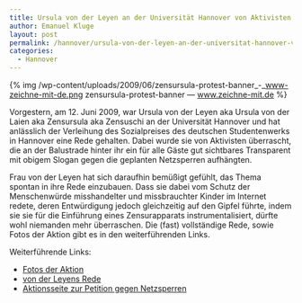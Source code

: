 ```yaml
---
title: Ursula von der Leyen an der Universität Hannover von Aktivisten überrascht
author: Emanuel Kluge
layout: post
permalink: /hannover/ursula-von-der-leyen-an-der-universitat-hannover-von-aktivisten-uberrascht/
categories:
  - Hannover
---
```


{% img /wp-content/uploads/2009/06/zensursula-protest-banner_-_www-zeichne-mit-de.png zensursula-protest-banner — www.zeichne-mit.de %}

Vorgestern, am 12. Juni 2009, war Ursula von der Leyen aka Ursula von der Laien aka Zensursula aka Zensuschi an der Universität Hannover und hat anlässlich der Verleihung des Sozialpreises des deutschen Studentenwerks in Hannover eine Rede gehalten. Dabei wurde sie von Aktivisten überrascht, die an der Balustrade hinter ihr ein für alle Gäste gut sichtbares Transparent mit obigem Slogan gegen die geplanten Netzsperren aufhängten.

Frau von der Leyen hat sich daraufhin bemüßigt gefühlt, das Thema spontan in ihre Rede einzubauen. Dass sie dabei vom Schutz der Menschenwürde misshandelter und missbrauchter Kinder im Internet redete, deren Entwürdigung jedoch gleichzeitig auf den Gipfel führte, indem sie sie für die Einführung eines Zensurapparats instrumentalisiert, dürfte wohl niemanden mehr überraschen. Die (fast) vollständige Rede, sowie Fotos der Aktion gibt es in den weiterführenden Links.

Weiterführende Links:

 * [Fotos der Aktion](http://blog.fefe.de/?ts=b4cad33f)
 * [von der Leyens Rede](http://falsepositive.eu/archives/20090613-Zensursula/77)
 * [Aktionsseite zur Petition gegen Netzsperren](http://www.zeichne-mit.de/)
